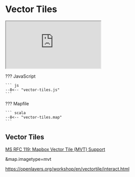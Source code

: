 # Vector Tiles

<div class="map">
  <iframe src="https://geographika.github.io/getting-started-with-mapserver-demo/vector-tiles.html"></iframe>
</div>

??? JavaScript

    ``` js
    --8<-- "vector-tiles.js"
    ```

??? Mapfile

    ``` scala
    --8<-- "vector-tiles.map"
    ```

## Vector Tiles

[MS RFC 119: Mapbox Vector Tile (MVT) Support](https://mapserver.org/development/rfc/ms-rfc-119.html)

&map.imagetype=mvt


https://openlayers.org/workshop/en/vectortile/interact.html

